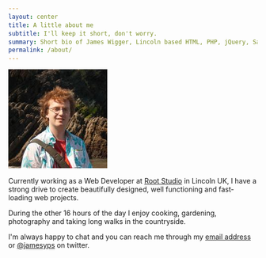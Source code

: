 ```yaml
---
layout: center
title: A little about me
subtitle: I'll keep it short, don't worry.
summary: Short bio of James Wigger, Lincoln based HTML, PHP, jQuery, Sass Developer.
permalink: /about/
---
```


![James Wigger](/images/me.jpg)

Currently working as a Web Developer at [Root Studio](http://rootstudio.co.uk) in Lincoln UK, I have a strong drive to create beautifully designed, well functioning and fast-loading web projects.

During the other 16 hours of the day I enjoy cooking, gardening, photography and taking long walks in the countryside.

I'm always happy to chat and you can reach me through my [email address](mailto:james.s.wigger@gmail.com) or [@jamesyps](http://twitter.com/jamesyps) on twitter.